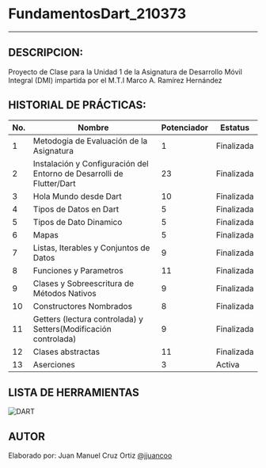 # FundamentosDart_210373
-----

## DESCRIPCION:

Proyecto de Clase para la Unidad 1 de la Asignatura de Desarrollo Móvil Integral (DMI) impartida
por el M.T.I Marco A. Ramírez Hernández

## HISTORIAL DE PRÁCTICAS:
|No. |Nombre|Potenciador|Estatus|
|--|--|--|--|
|1|Metodogia de Evaluación de la Asignatura|1|Finalizada|
|2|Instalación y Configuración del Entorno de Desarrolli de Flutter/Dart|23|Finalizada|
|3|Hola Mundo desde Dart|10|Finalizada|
|4|Tipos de Datos en Dart|5|Finalizada|
|5|Tipos de Dato Dinamico|5|Finalizada|
|6|Mapas|5|Finalizada|
|7|Listas, Iterables y Conjuntos de Datos|9|Finalizada|
|8|Funciones y Parametros|11|Finalizada|
|9|Clases y Sobreescritura de Métodos Nativos|9|Finalizada|
|10|Constructores Nombrados|8|Finalizada|
|11|Getters (lectura controlada) y Setters(Modificación controlada)|9|Finalizada|
|12|Clases abstractas|11|Finalizada|
|13|Aserciones|3|Activa|

## LISTA DE HERRAMIENTAS
![DART](https://img.shields.io/badge/Dart-0175C2?style=for-the-badge&logo=dart&logoColor=white)

## AUTOR
Elaborado por: Juan Manuel Cruz Ortiz [@jjuancoo](https://github.com/jjuancoo)